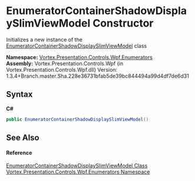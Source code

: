 # EnumeratorContainerShadowDisplaySlimViewModel Constructor 
 

Initializes a new instance of the <a href="T_Vortex_Presentation_Controls_Wpf_Enumerators_EnumeratorContainerShadowDisplaySlimViewModel.md">EnumeratorContainerShadowDisplaySlimViewModel</a> class

**Namespace:**&nbsp;<a href="N_Vortex_Presentation_Controls_Wpf_Enumerators.md">Vortex.Presentation.Controls.Wpf.Enumerators</a><br />**Assembly:**&nbsp;Vortex.Presentation.Controls.Wpf (in Vortex.Presentation.Controls.Wpf.dll) Version: 1.3.4+Branch.master.Sha.228e36731bfab5de39bc844494a99d4df7de6d31

## Syntax

**C#**<br />
``` C#
public EnumeratorContainerShadowDisplaySlimViewModel()
```


## See Also


#### Reference
<a href="T_Vortex_Presentation_Controls_Wpf_Enumerators_EnumeratorContainerShadowDisplaySlimViewModel.md">EnumeratorContainerShadowDisplaySlimViewModel Class</a><br /><a href="N_Vortex_Presentation_Controls_Wpf_Enumerators.md">Vortex.Presentation.Controls.Wpf.Enumerators Namespace</a><br />